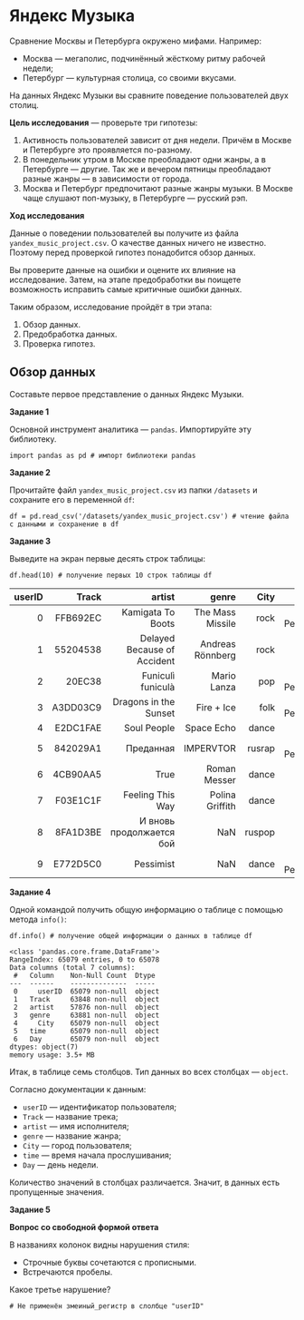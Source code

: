 # Яндекс Музыка

Сравнение Москвы и Петербурга окружено мифами. Например:
 * Москва — мегаполис, подчинённый жёсткому ритму рабочей недели;
 * Петербург — культурная столица, со своими вкусами.

На данных Яндекс Музыки вы сравните поведение пользователей двух столиц.

**Цель исследования** — проверьте три гипотезы:
1. Активность пользователей зависит от дня недели. Причём в Москве и Петербурге это проявляется по-разному.
2. В понедельник утром в Москве преобладают одни жанры, а в Петербурге — другие. Так же и вечером пятницы преобладают разные жанры — в зависимости от города. 
3. Москва и Петербург предпочитают разные жанры музыки. В Москве чаще слушают поп-музыку, в Петербурге — русский рэп.

**Ход исследования**

Данные о поведении пользователей вы получите из файла `yandex_music_project.csv`. О качестве данных ничего не известно. Поэтому перед проверкой гипотез понадобится обзор данных. 

Вы проверите данные на ошибки и оцените их влияние на исследование. Затем, на этапе предобработки вы поищете возможность исправить самые критичные ошибки данных.
 
Таким образом, исследование пройдёт в три этапа:
 1. Обзор данных.
 2. Предобработка данных.
 3. Проверка гипотез.

## Обзор данных

Составьте первое представление о данных Яндекс Музыки.

**Задание 1**

Основной инструмент аналитика — `pandas`. Импортируйте эту библиотеку.
```
import pandas as pd # импорт библиотеки pandas
```
**Задание 2**

Прочитайте файл `yandex_music_project.csv` из папки `/datasets` и сохраните его в переменной `df`:
```
df = pd.read_csv('/datasets/yandex_music_project.csv') # чтение файла с данными и сохранение в df
```
**Задание 3**


Выведите на экран первые десять строк таблицы:
```
df.head(10) # получение первых 10 строк таблицы df
```
| userID |    Track |                      artist |            genre |   City |             time |      Day |           |
|-------:|---------:|----------------------------:|-----------------:|-------:|-----------------:|---------:|-----------|
|    0   | FFB692EC | Kamigata To Boots           | The Mass Missile | rock   | Saint-Petersburg | 20:28:33 | Wednesday |
|    1   | 55204538 | Delayed Because of Accident | Andreas Rönnberg | rock   | Moscow           | 14:07:09 | Friday    |
|    2   | 20EC38   | Funiculì funiculà           | Mario Lanza      | pop    | Saint-Petersburg | 20:58:07 | Wednesday |
|    3   | A3DD03C9 | Dragons in the Sunset       | Fire + Ice       | folk   | Saint-Petersburg | 08:37:09 | Monday    |
|    4   | E2DC1FAE | Soul People                 | Space Echo       | dance  | Moscow           | 08:34:34 | Monday    |
|    5   | 842029A1 | Преданная                   | IMPERVTOR        | rusrap | Saint-Petersburg | 13:09:41 | Friday    |
|    6   | 4CB90AA5 | True                        | Roman Messer     | dance  | Moscow           | 13:00:07 | Wednesday |
|    7   | F03E1C1F | Feeling This Way            | Polina Griffith  | dance  | Moscow           | 20:47:49 | Wednesday |
|    8   | 8FA1D3BE | И вновь продолжается бой    | NaN              | ruspop | Moscow           | 09:17:40 | Friday    |
|    9   | E772D5C0 | Pessimist                   | NaN              | dance  | Saint-Petersburg | 21:20:49 | Wednesday |

**Задание 4**


Одной командой получить общую информацию о таблице c помощью метода `info()`:
```
df.info() # получение общей информации о данных в таблице df
```
```
<class 'pandas.core.frame.DataFrame'>
RangeIndex: 65079 entries, 0 to 65078
Data columns (total 7 columns):
 #   Column    Non-Null Count  Dtype 
---  ------    --------------  ----- 
 0     userID  65079 non-null  object
 1   Track     63848 non-null  object
 2   artist    57876 non-null  object
 3   genre     63881 non-null  object
 4     City    65079 non-null  object
 5   time      65079 non-null  object
 6   Day       65079 non-null  object
dtypes: object(7)
memory usage: 3.5+ MB
```
Итак, в таблице семь столбцов. Тип данных во всех столбцах — `object`.

Согласно документации к данным:
* `userID` — идентификатор пользователя;
* `Track` — название трека;  
* `artist` — имя исполнителя;
* `genre` — название жанра;
* `City` — город пользователя;
* `time` — время начала прослушивания;
* `Day` — день недели.

Количество значений в столбцах различается. Значит, в данных есть пропущенные значения.

**Задание 5**

**Вопрос со свободной формой ответа**

В названиях колонок видны нарушения стиля:
* Строчные буквы сочетаются с прописными.
* Встречаются пробелы.

Какое третье нарушение?
```
# Не применён змеиный_регистр в слолбце "userID"
```
